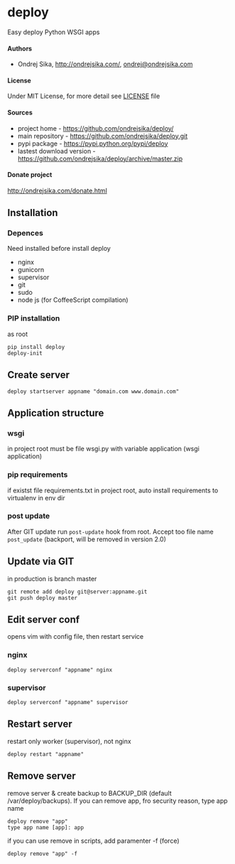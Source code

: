deploy
======

Easy deploy Python WSGI apps

#### Authors

* Ondrej Sika, <http://ondrejsika.com/>, <ondrej@ondrejsika.com>

#### License

Under MIT License, for more detail see [LICENSE](LICENSE) file

#### Sources

* project home - <https://github.com/ondrejsika/deploy/>
* main repository - <https://github.com/ondrejsika/deploy.git>
* pypi package - <https://pypi.python.org/pypi/deploy>
* lastest download version - <https://github.com/ondrejsika/deploy/archive/master.zip>

#### Donate project

<http://ondrejsika.com/donate.html>

Installation
------------

### Depences

Need installed before install deploy

* nginx
* gunicorn
* supervisor
* git
* sudo
* node js (for CoffeeScript compilation)

### PIP installation

as root

    pip install deploy
    deploy-init


Create server
-------------

    deploy startserver appname "domain.com www.domain.com"

Application structure
---------------------

### wsgi
in project root must be file wsgi.py with variable application (wsgi application)

### pip requirements
if existst file requirements.txt in project root, auto install requirements to virtualenv in env dir

### post update

After GIT update run `post-update` hook from root. Accept too file name `post_update` (backport, will be removed in version 2.0)

Update via GIT
--------------

in production is branch master

    git remote add deploy git@server:appname.git
    git push deploy master

Edit server conf
----------------

opens vim with config file, then restart service

### nginx

    deploy serverconf "appname" nginx

### supervisor

    deploy serverconf "appname" supervisor

Restart server
--------------

restart only worker (supervisor), not nginx

    deploy restart "appname"


Remove server
-------------

remove server & create backup to BACKUP_DIR (default /var/deploy/backups). If you can remove app, fro security reason, type app name

    deploy remove "app"
    type app name [app]: app

if you can use remove in scripts, add paramenter -f (force)

    deploy remove "app" -f
